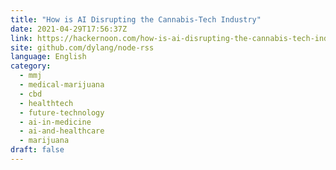```yaml
---
title: "How is AI Disrupting the Cannabis-Tech Industry"
date: 2021-04-29T17:56:37Z
link: https://hackernoon.com/how-is-ai-disrupting-the-cannabis-tech-industry-bxv35di?source=rss&utm_medium=RSS&utm_source=news.12bit.vn
site: github.com/dylang/node-rss
language: English
category:
  - mmj
  - medical-marijuana
  - cbd
  - healthtech
  - future-technology
  - ai-in-medicine
  - ai-and-healthcare
  - marijuana
draft: false
---
```

